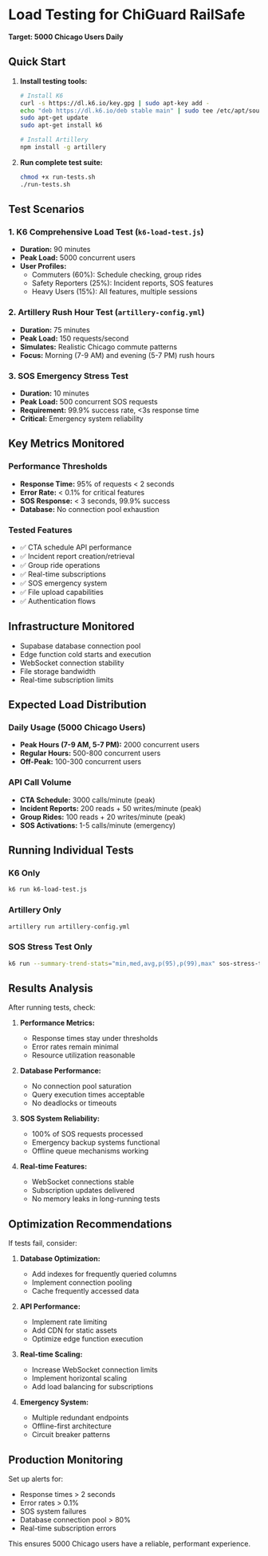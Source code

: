 # Load Testing for ChiGuard RailSafe
**Target: 5000 Chicago Users Daily**

## Quick Start

1. **Install testing tools:**
   ```bash
   # Install K6
   curl -s https://dl.k6.io/key.gpg | sudo apt-key add -
   echo "deb https://dl.k6.io/deb stable main" | sudo tee /etc/apt/sources.list.d/k6.list
   sudo apt-get update
   sudo apt-get install k6
   
   # Install Artillery
   npm install -g artillery
   ```

2. **Run complete test suite:**
   ```bash
   chmod +x run-tests.sh
   ./run-tests.sh
   ```

## Test Scenarios

### 1. K6 Comprehensive Load Test (`k6-load-test.js`)
- **Duration:** 90 minutes
- **Peak Load:** 5000 concurrent users
- **User Profiles:**
  - Commuters (60%): Schedule checking, group rides
  - Safety Reporters (25%): Incident reports, SOS features  
  - Heavy Users (15%): All features, multiple sessions

### 2. Artillery Rush Hour Test (`artillery-config.yml`)
- **Duration:** 75 minutes
- **Peak Load:** 150 requests/second
- **Simulates:** Realistic Chicago commute patterns
- **Focus:** Morning (7-9 AM) and evening (5-7 PM) rush hours

### 3. SOS Emergency Stress Test
- **Duration:** 10 minutes
- **Peak Load:** 500 concurrent SOS requests
- **Requirement:** 99.9% success rate, <3s response time
- **Critical:** Emergency system reliability

## Key Metrics Monitored

### Performance Thresholds
- **Response Time:** 95% of requests < 2 seconds
- **Error Rate:** < 0.1% for critical features
- **SOS Response:** < 3 seconds, 99.9% success
- **Database:** No connection pool exhaustion

### Tested Features
- ✅ CTA schedule API performance
- ✅ Incident report creation/retrieval
- ✅ Group ride operations
- ✅ Real-time subscriptions
- ✅ SOS emergency system
- ✅ File upload capabilities
- ✅ Authentication flows

## Infrastructure Monitored
- Supabase database connection pool
- Edge function cold starts and execution
- WebSocket connection stability
- File storage bandwidth
- Real-time subscription limits

## Expected Load Distribution

### Daily Usage (5000 Chicago Users)
- **Peak Hours (7-9 AM, 5-7 PM):** 2000 concurrent users
- **Regular Hours:** 500-800 concurrent users
- **Off-Peak:** 100-300 concurrent users

### API Call Volume
- **CTA Schedule:** 3000 calls/minute (peak)
- **Incident Reports:** 200 reads + 50 writes/minute (peak)
- **Group Rides:** 100 reads + 20 writes/minute (peak)
- **SOS Activations:** 1-5 calls/minute (emergency)

## Running Individual Tests

### K6 Only
```bash
k6 run k6-load-test.js
```

### Artillery Only  
```bash
artillery run artillery-config.yml
```

### SOS Stress Test Only
```bash
k6 run --summary-trend-stats="min,med,avg,p(95),p(99),max" sos-stress-test.js
```

## Results Analysis

After running tests, check:

1. **Performance Metrics:**
   - Response times stay under thresholds
   - Error rates remain minimal
   - Resource utilization reasonable

2. **Database Performance:**
   - No connection pool saturation
   - Query execution times acceptable
   - No deadlocks or timeouts

3. **SOS System Reliability:**
   - 100% of SOS requests processed
   - Emergency backup systems functional
   - Offline queue mechanisms working

4. **Real-time Features:**
   - WebSocket connections stable
   - Subscription updates delivered
   - No memory leaks in long-running tests

## Optimization Recommendations

If tests fail, consider:

1. **Database Optimization:**
   - Add indexes for frequently queried columns
   - Implement connection pooling
   - Cache frequently accessed data

2. **API Performance:**
   - Implement rate limiting
   - Add CDN for static assets
   - Optimize edge function execution

3. **Real-time Scaling:**
   - Increase WebSocket connection limits
   - Implement horizontal scaling
   - Add load balancing for subscriptions

4. **Emergency System:**
   - Multiple redundant endpoints
   - Offline-first architecture
   - Circuit breaker patterns

## Production Monitoring

Set up alerts for:
- Response times > 2 seconds
- Error rates > 0.1%
- SOS system failures
- Database connection pool > 80%
- Real-time subscription errors

This ensures 5000 Chicago users have a reliable, performant experience.